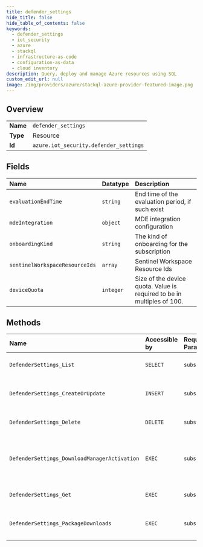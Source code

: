 ```yaml
---
title: defender_settings
hide_title: false
hide_table_of_contents: false
keywords:
  - defender_settings
  - iot_security
  - azure    
  - stackql
  - infrastructure-as-code
  - configuration-as-data
  - cloud inventory
description: Query, deploy and manage Azure resources using SQL
custom_edit_url: null
image: /img/providers/azure/stackql-azure-provider-featured-image.png
---
```

  
    

## Overview
<table><tbody>
<tr><td><b>Name</b></td><td><code>defender_settings</code></td></tr>
<tr><td><b>Type</b></td><td>Resource</td></tr>
<tr><td><b>Id</b></td><td><code>azure.iot_security.defender_settings</code></td></tr>
</tbody></table>

## Fields
| Name | Datatype | Description |
|:-----|:---------|:------------|
| `evaluationEndTime` | `string` | End time of the evaluation period, if such exist |
| `mdeIntegration` | `object` | MDE integration configuration |
| `onboardingKind` | `string` | The kind of onboarding for the subscription |
| `sentinelWorkspaceResourceIds` | `array` | Sentinel Workspace Resource Ids |
| `deviceQuota` | `integer` | Size of the device quota. Value is required to be in multiples of 100. |
## Methods
| Name | Accessible by | Required Params | Description |
|:-----|:--------------|:----------------|:------------|
| `DefenderSettings_List` | `SELECT` | `subscriptionId` | List IoT Defender Settings |
| `DefenderSettings_CreateOrUpdate` | `INSERT` | `subscriptionId` | Create or update IoT Defender settings |
| `DefenderSettings_Delete` | `DELETE` | `subscriptionId` | Delete IoT Defender settings |
| `DefenderSettings_DownloadManagerActivation` | `EXEC` | `subscriptionId` | Download manager activation data defined for this subscription |
| `DefenderSettings_Get` | `EXEC` | `subscriptionId` | Get IoT Defender Settings |
| `DefenderSettings_PackageDownloads` | `EXEC` | `subscriptionId` | Information about downloadable packages |
